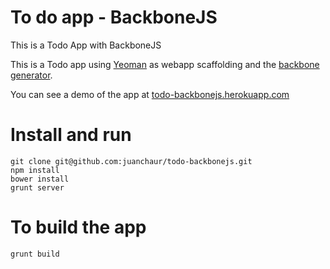 To do app - BackboneJS
===============
This is a Todo App with BackboneJS

This is a Todo app using [Yeoman](http://yeoman.io/) as webapp scaffolding and the [backbone generator](https://github.com/yeoman/generator-backbone).

You can see a demo of the app at [todo-backbonejs.herokuapp.com](http://todo-backbonejs.herokuapp.com/ "to do app with backbone js")

# Install and run #
    git clone git@github.com:juanchaur/todo-backbonejs.git
    npm install
    bower install
    grunt server

# To build the app #
    grunt build
